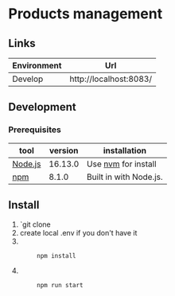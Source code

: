 # Products management
## Links
| Environment | Url |
|-------------|---------------------------------|
| Develop | http://localhost:8083/


## Development
### Prerequisites

| tool   | version | installation                        |
|--------|---------|---------------------------------|
| [Node.js](https://nodejs.org/en/) | 16.13.0 | Use [nvm](https://github.com/nvm-sh/nvm) for install |
| [npm](https://docs.npmjs.com/cli)  |  8.1.0 | Built in with Node.js.          |


## Install

1. `git clone
2. create local .env if you don't have it
3.
```
        npm install
```

4.
```
        npm run start
```
